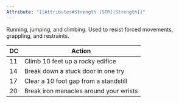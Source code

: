 ```yaml
---
Attribute: "[[Attributes#Strength [STR]|Strength]]"
---
```

Running, jumping, and climbing.  Used to resist forced movements, grappling, and restraints.

| **DC** | **Action**                             |
| ------ | -------------------------------------- |
| 11     | Climb 10 feet up a rocky edifice       |
| 14     | Break down a stuck door in one try     |
| 17     | Clear a 10 foot gap from a standstill  |
| 20     | Break iron manacles around your wrists |
